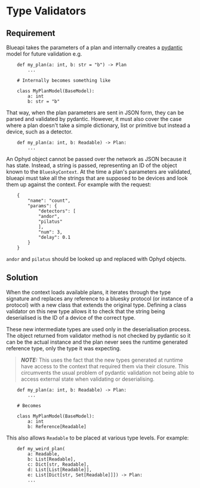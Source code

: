 # Type Validators

## Requirement

Blueapi takes the parameters of a plan and internally creates a [pydantic](https://docs.pydantic.dev/) model for future validation e.g.
``` 
    def my_plan(a: int, b: str = "b") -> Plan
        ...

    # Internally becomes something like

    class MyPlanModel(BaseModel):
        a: int
        b: str = "b"
```


That way, when the plan parameters are sent in JSON form, they can be parsed and validated by pydantic.
However, it must also cover the case where a plan doesn't take a simple dictionary, list or primitive but
instead a device, such as a detector.

```
    def my_plan(a: int, b: Readable) -> Plan:
        ...
```

An Ophyd object cannot be passed over the network as JSON because it has state.
Instead, a string is passed, representing an ID of the object known to the `BlueskyContext`.
At the time a plan's parameters are validated, blueapi must take all the strings that are supposed
to be devices and look them up against the context. For example with the request:

``` 
    {
        "name": "count",
        "params": {
            "detectors": [
            "andor",
            "pilatus"
            ],
            "num": 3,
            "delay": 0.1
        }
    }
```

`andor` and `pilatus` should be looked up and replaced with Ophyd objects.


## Solution

When the context loads available plans, it iterates through the type signature
and replaces any reference to a bluesky protocol (or instance of a protocol)
with a new class that extends the original type. Defining a class validator on
this new type allows it to check that the string being deserialised is the ID of
a device of the correct type.

These new intermediate types are used only in the deserialisation process. The
object returned from validator method is not checked by pydantic so it can be
the actual instance and the plan never sees the runtime generated reference
type, only the type it was expecting.

> **_NOTE:_** This uses the fact that the new types generated at runtime have access to
    the context that required them via their closure. This circumvents the usual
    problem of pydantic validation not being able to access external state when
    validating or deserialising.

```
    def my_plan(a: int, b: Readable) -> Plan:
        ...

    # Becomes

    class MyPlanModel(BaseModel):
        a: int
        b: Reference[Readable]
```


This also allows `Readable` to be placed at various type levels. For example:
``` 
    def my_weird_plan(
        a: Readable,
        b: List[Readable],
        c: Dict[str, Readable],
        d: List[List[Readable]],
        e: List[Dict[str, Set[Readable]]]) -> Plan:
        ...
```
